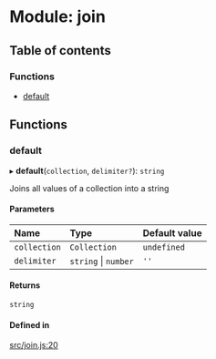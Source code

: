 # Module: join

## Table of contents

### Functions

- [default](join.md#default)

## Functions

### default

▸ **default**(`collection`, `delimiter?`): `string`

Joins all values of a collection into a string

#### Parameters

| Name | Type | Default value |
| :------ | :------ | :------ |
| `collection` | `Collection` | `undefined` |
| `delimiter` | `string` \| `number` | `''` |

#### Returns

`string`

#### Defined in

[src/join.js:20](https://github.com/Twipped/js-utils/blob/f2eceb5/src/join.js#L20)
